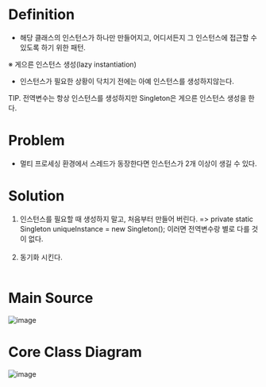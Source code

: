 # Definition
- 해당 클래스의 인스턴스가 하나만 만들어지고, 어디서든지 그 인스턴스에 접근할 수 있도록 하기 위한 패턴.

※ 게으른 인스턴스 생성(lazy instantiation)
- 인스턴스가 필요한 상황이 닥치기 전에는 아예 인스턴스를 생성하지않는다. 

TIP. 전역변수는 항상 인스턴스를 생성하지만 Singleton은 게으른 인스턴스 생성을 한다.

# Problem
- 멀티 프로세싱 환경에서 스레드가 동장한다면 인스턴스가 2개 이상이 생길 수 있다.

# Solution
<ol>
 <li>인스턴스를 필요할 때 생성하지 말고, 처음부터 만들어 버린다. => private static Singleton uniqueInstance = new Singleton(); 이러면 전역변수랑 별로 다를 것이 없다.</li></br>
 <li>동기화 시킨다.</li></br>
</ol>

# Main Source
![image](https://user-images.githubusercontent.com/21019088/49708155-bef48500-fc71-11e8-9cb1-dcd58afdce43.png)

# Core Class Diagram
![image](https://user-images.githubusercontent.com/21019088/49708121-97052180-fc71-11e8-85ad-749b1beb2a2e.png)

